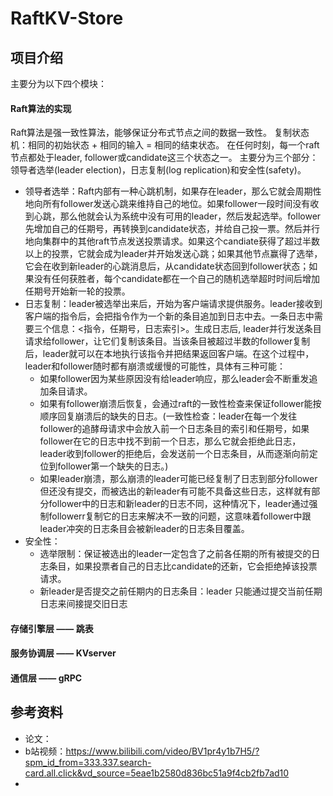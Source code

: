 # RaftKV-Store



## 项目介绍

主要分为以下四个模块：

#### Raft算法的实现
Raft算法是强一致性算法，能够保证分布式节点之间的数据一致性。
复制状态机：相同的初始状态 + 相同的输入 = 相同的结束状态。
在任何时刻，每一个raft节点都处于leader, follower或candidate这三个状态之一。
主要分为三个部分：领导者选举(leader election)，日志复制(log replication)和安全性(safety)。

- 领导者选举：Raft内部有一种心跳机制，如果存在leader，那么它就会周期性地向所有follower发送心跳来维持自己的地位。如果follower一段时间没有收到心跳，那么他就会认为系统中没有可用的leader，然后发起选举。follower先增加自己的任期号，再转换到candidate状态，并给自己投一票。然后并行地向集群中的其他raft节点发送投票请求。如果这个candiate获得了超过半数以上的投票，它就会成为leader并开始发送心跳；如果其他节点赢得了选举，它会在收到新leader的心跳消息后，从candidate状态回到follower状态；如果没有任何获胜者，每个candidate都在一个自己的随机选举超时时间后增加任期号开始新一轮的投票。
- 日志复制：leader被选举出来后，开始为客户端请求提供服务。leader接收到客户端的指令后，会把指令作为一个新的条目追加到日志中去。一条日志中需要三个信息：<指令，任期号，日志索引>。生成日志后, leader并行发送条目请求给follower，让它们复制该条目。当该条目被超过半数的follower复制后，leader就可以在本地执行该指令并把结果返回客户端。在这个过程中，leader和follower随时都有崩溃或缓慢的可能性，具体有三种可能：
  - 如果follower因为某些原因没有给leader响应，那么leader会不断重发追加条目请求。
  - 如果有follower崩溃后恢复，会通过raft的一致性检查来保证follower能按顺序回复崩溃后的缺失的日志。(一致性检查：leader在每一个发往follower的追酵母请求中会放入前一个日志条目的索引和任期号，如果follower在它的日志中找不到前一个日志，那么它就会拒绝此日志，leader收到follower的拒绝后，会发送前一个日志条目，从而逐渐向前定位到follower第一个缺失的日志。)
  - 如果leader崩溃，那么崩溃的leader可能已经复制了日志到部分follower但还没有提交，而被选出的新leader有可能不具备这些日志，这样就有部分follower中的日志和新leader的日志不同，这种情况下，leader通过强制followerr复制它的日志来解决不一致的问题，这意味着follower中跟leader冲突的日志条目会被新leader的日志条目覆盖。
- 安全性：
  - 选举限制：保证被选出的leader一定包含了之前各任期的所有被提交的日志条目，如果投票者自己的日志比candidate的还新，它会拒绝掉该投票请求。
  - 新leader是否提交之前任期内的日志条目：leader 只能通过提交当前任期日志来间接提交旧日志

#### 存储引擎层 —— 跳表


#### 服务协调层 —— KVserver


#### 通信层 —— gRPC



## 参考资料

- 论文：<In Search of an Understandable Consensus Algorithm>
- b站视频：https://www.bilibili.com/video/BV1pr4y1b7H5/?spm_id_from=333.337.search-card.all.click&vd_source=5eae1b2580d836bc51a9f4cb2fb7ad10
- 